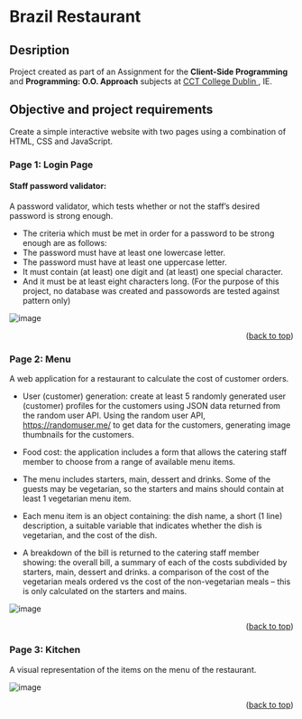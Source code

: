 <a name="readme-top"></a>
# Brazil Restaurant

## Desription

 Project created as part of an Assignment for the **Client-Side Programming** and **Programming: O.O. Approach** subjects at <a href="https://www.cct.ie" target="blank"> CCT College Dublin </a>, IE.

## Objective and project requirements

Create a simple interactive website with two pages using a combination of HTML, CSS and JavaScript. 

### **Page 1: Login Page**

#### Staff password validator: 
A password validator, which tests whether or not the staff’s desired password is strong enough.
- The criteria which must be met in order for a password to be strong enough are as follows: 
- The password must have at least one lowercase letter. 
- The password must have at least one uppercase letter. 
- It must contain (at least) one digit and (at least) one special character. 
- And it must be at least eight characters long.
(For the purpose of this project, no database was created and passowords are tested against pattern only)

![image](https://github.com/dacsantos/Brazil-Restaurant/assets/72028806/5b6b6114-d7ca-4af3-af55-3a920273bc55)

<p align="right">(<a href="#readme-top">back to top</a>)</p>

### **Page 2: Menu**

A web application for a restaurant to calculate the cost of customer orders. 

- User (customer) generation: create at least 5 randomly generated user (customer) profiles for the customers 
using JSON data returned from the random user API. Using the random user API, https://randomuser.me/ to get data for the customers,
generating image thumbnails for the customers.

- Food cost: the application includes a form that allows the catering staff member to choose from a range of available menu items.
- The menu includes starters, main, dessert and drinks. Some of the guests may be vegetarian, so the starters and mains should contain at least 1 vegetarian menu item.
- Each menu item is an object containing: the dish name, a short (1 line) description, a suitable variable that indicates whether the dish is vegetarian, and the cost of the dish.
- A breakdown of the bill is returned to the catering staff member showing: the overall bill, a summary of each of the costs subdivided by starters, main, dessert and drinks.
a comparison of the cost of the vegetarian meals ordered vs the cost of the non-vegetarian meals – this is only calculated on the starters and mains. 

![image](https://github.com/dacsantos/Brazil-Restaurant/assets/72028806/00ecd91c-749e-4704-99cd-70d1ff6d4fc9)

<p align="right">(<a href="#readme-top">back to top</a>)</p>

### **Page 3: Kitchen** ###

A visual representation of the items on the menu of the restaurant.

![image](https://github.com/dacsantos/Brazil-Restaurant/assets/72028806/4d11fa3b-35f1-456c-9534-23a54f70fdf6)


<p align="right">(<a href="#readme-top">back to top</a>)</p>
